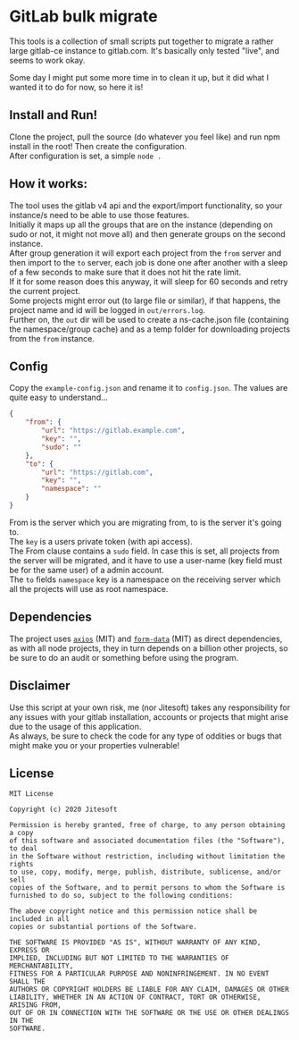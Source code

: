 # GitLab bulk migrate

This tools is a collection of small scripts put together to migrate a rather large gitlab-ce instance to gitlab.com.
It's basically only tested "live", and seems to work okay.

Some day I might put some more time in to clean it up, but it did what I wanted it to do for now, so here it is!


## Install and Run!

Clone the project, pull the source (do whatever you feel like) and run npm install in the root! Then create the configuration.  
After configuration is set, a simple `node .` 

## How it works:

The tool uses the gitlab v4 api and the export/import functionality, so your instance/s need to be able to use those features.  
Initially it maps up all the groups that are on the instance (depending on sudo or not, it might not move all) and then
generate groups on the second instance.  
After group generation it will export each project from the `from` server and then import to the `to` server, each
job is done one after another with a sleep of a few seconds to make sure that it does not hit the rate limit.  
If it for some reason does this anyway, it will sleep for 60 seconds and retry the current project.  
Some projects might error out (to large file or similar), if that happens, the project name and id will be logged in
`out/errors.log`.  
Further on, the `out` dir will be used to create a ns-cache.json file (containing the namespace/group cache) and as a 
temp folder for downloading projects from the `from` instance.

## Config

Copy the `example-config.json` and rename it to `config.json`. The values are quite easy to understand...

```json
{
    "from": {
        "url": "https://gitlab.example.com",
        "key": "",
        "sudo": ""
    },
    "to": {
        "url": "https://gitlab.com",
        "key": "",
        "namespace": ""
    }
}
```

From is the server which you are migrating from, to is the server it's going to.  
The `key` is a users private token (with api access).  
The From clause contains a `sudo` field. In case this is set, all projects from the server will be migrated, and it have to
use a user-name (key field must be for the same user) of a admin account.  
The `to` fields `namespace` key is a namespace on the receiving server which all the projects will use as root namespace.


## Dependencies

The project uses [`axios`](https://github.com/axios/axios) (MIT) and [`form-data`](https://github.com/form-data/form-data) (MIT) as direct dependencies, 
as with all node projects, they in turn depends on a billion other projects, so be sure to do an audit or something before using the program.

## Disclaimer

Use this script at your own risk, me (nor Jitesoft) takes any responsibility for any issues with your gitlab installation, 
accounts or projects that might arise due to the usage of this application.  
As always, be sure to check the code for any type of oddities or bugs that might make you or your properties vulnerable!

## License

```text
MIT License

Copyright (c) 2020 Jitesoft

Permission is hereby granted, free of charge, to any person obtaining a copy
of this software and associated documentation files (the "Software"), to deal
in the Software without restriction, including without limitation the rights
to use, copy, modify, merge, publish, distribute, sublicense, and/or sell
copies of the Software, and to permit persons to whom the Software is
furnished to do so, subject to the following conditions:

The above copyright notice and this permission notice shall be included in all
copies or substantial portions of the Software.

THE SOFTWARE IS PROVIDED "AS IS", WITHOUT WARRANTY OF ANY KIND, EXPRESS OR
IMPLIED, INCLUDING BUT NOT LIMITED TO THE WARRANTIES OF MERCHANTABILITY,
FITNESS FOR A PARTICULAR PURPOSE AND NONINFRINGEMENT. IN NO EVENT SHALL THE
AUTHORS OR COPYRIGHT HOLDERS BE LIABLE FOR ANY CLAIM, DAMAGES OR OTHER
LIABILITY, WHETHER IN AN ACTION OF CONTRACT, TORT OR OTHERWISE, ARISING FROM,
OUT OF OR IN CONNECTION WITH THE SOFTWARE OR THE USE OR OTHER DEALINGS IN THE
SOFTWARE.
```
